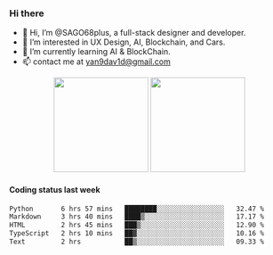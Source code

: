
### Hi there 

- 👋 Hi, I’m @SAGO68plus, a full-stack designer and developer.
- 👀 I’m interested in UX Design, AI, Blockchain, and Cars.
- 🌱 I’m currently learning AI & BlockChain.
- 📫 contact me at yan9dav1d@gmail.com
<div align="center">
  <span>  </span>
  <img height="170px" src="https://github-readme-stats.vercel.app/api?username=SAGO68plus" />
  <span>  </span>
  <img height="170px" src="https://github-readme-stats.vercel.app/api/top-langs/?username=SAGO68plus&layout=compact&langs_count=8" />
  <span>  </span>
</div>

#### Coding status last week
<!--START_SECTION:waka-->

```txt
Python       6 hrs 57 mins   ████████░░░░░░░░░░░░░░░░░   32.47 %
Markdown     3 hrs 40 mins   ████▒░░░░░░░░░░░░░░░░░░░░   17.17 %
HTML         2 hrs 45 mins   ███▒░░░░░░░░░░░░░░░░░░░░░   12.90 %
TypeScript   2 hrs 10 mins   ██▓░░░░░░░░░░░░░░░░░░░░░░   10.16 %
Text         2 hrs           ██▒░░░░░░░░░░░░░░░░░░░░░░   09.33 %
```

<!--END_SECTION:waka-->
